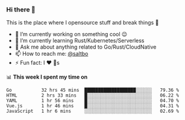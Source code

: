 ### Hi there 👋
This is the place where I opensource stuff and break things :rofl:

- 🔭 I’m currently working on something cool :wink:
- 🌱 I’m currently learning Rust/Kubernetes/Serverless
- 💬 Ask me about anything related to Go/Rust/CloudNative
- 📫 How to reach me: [@saltbo](https://twitter.com/saltbobx)
- ⚡ Fun fact: I :heart: :dog:s

📊 **This week I spent my time on**
<!--START_SECTION:waka-->
```text
Go           32 hrs 45 mins  ███████████████████░░░░░░   79.36 % 
HTML         2 hrs 33 mins   █░░░░░░░░░░░░░░░░░░░░░░░░   06.22 % 
YAML         1 hr 56 mins    █░░░░░░░░░░░░░░░░░░░░░░░░   04.70 % 
Vue.js       1 hr 46 mins    █░░░░░░░░░░░░░░░░░░░░░░░░   04.31 % 
JavaScript   1 hr 6 mins     ░░░░░░░░░░░░░░░░░░░░░░░░░   02.69 %
```
<!--END_SECTION:waka-->
